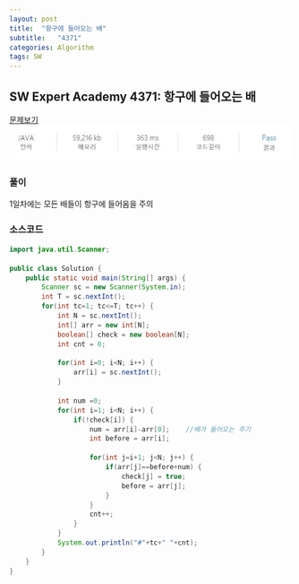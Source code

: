 ```yaml
---
layout: post
title:  "항구에 들어오는 배"
subtitle:   "4371"
categories: Algorithm
tags: SW
---
```


## SW Expert Academy 4371: 항구에 들어오는 배
[문제보기](https://swexpertacademy.com/main/code/problem/problemDetail.do?contestProbId=AWMedCxalW8DFAXd&categoryId=AWMedCxalW8DFAXd&categoryType=CODE)<br>
![Alt text](/assets/img/sw_expert/4371.JPG)

### 풀이
1일차에는 모든 배들이 항구에 들어옴을 주의

### 소스코드

~~~ java
import java.util.Scanner;

public class Solution {
	public static void main(String[] args) {
		Scanner sc = new Scanner(System.in);
		int T = sc.nextInt();
		for(int tc=1; tc<=T; tc++) {
			int N = sc.nextInt();
			int[] arr = new int[N];
			boolean[] check = new boolean[N];
			int cnt = 0;
			
			for(int i=0; i<N; i++) {
				arr[i] = sc.nextInt();
			}
			
			int num =0;
			for(int i=1; i<N; i++) {
				if(!check[i]) {
					num = arr[i]-arr[0];	//배가 들어오는 주기
					int before = arr[i];
					
					for(int j=i+1; j<N; j++) {
						if(arr[j]==before+num) {
							check[j] = true;
							before = arr[j];
						}
					}
					cnt++;
				}
			}
			System.out.println("#"+tc+" "+cnt);
		}
	}
}
~~~
